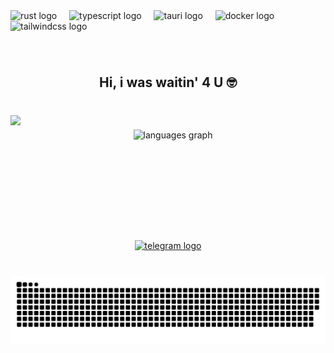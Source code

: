 <div align="left">
  <img src="https://img.shields.io/badge/Rust-000000?logo=rust&logoColor=white&style=for-the-badge" height="20" alt="rust logo"  />
  <img width="12" />
  <img src="https://img.shields.io/badge/TypeScript-3178C6?logo=typescript&logoColor=white&style=for-the-badge" height="20" alt="typescript logo"  />
  <img width="12" />
  <img src="https://img.shields.io/badge/Tauri-FFC131?logo=tauri&logoColor=black&style=for-the-badge" height="20" alt="tauri logo"  />
  <img width="12" />
  <img src="https://img.shields.io/badge/Docker-2496ED?logo=docker&logoColor=white&style=for-the-badge" height="20" alt="docker logo"  />
  <img width="12" />
  <img src="https://img.shields.io/badge/Tailwind CSS-06B6D4?logo=tailwindcss&logoColor=black&style=for-the-badge" height="20" alt="tailwindcss logo"  />
</div>

###

<br clear="both">

<h2 align="center">Hi, i was waitin' 4 U 🤓</h2>

###

<br clear="both">

<img align="left" height="200" src="https://i.pinimg.com/564x/fd/4b/3c/fd4b3cc2ceaafe3011b91b71e541360f.jpg"  />

###

<div align="center">
  <img src="https://github-readme-stats.vercel.app/api/top-langs?username=europeDreadlyDevil&locale=en&hide_title=false&layout=compact&card_width=320&langs_count=4&theme=github_dark&hide_border=true&order=2&custom_title=With%20luv%204ever" height="165" alt="languages graph"  />
</div>

###

<br clear="both">

<div align="center">
  <a href="https://t.me/WayToInsomnia" target="_blank">
    <img src="https://img.shields.io/static/v1?message=Telegram&logo=telegram&label=&color=2CA5E0&logoColor=white&labelColor=&style=for-the-badge" height="20" alt="telegram logo"  />
  </a>
</div>

###

<br clear="both">

<img src="https://raw.githubusercontent.com/europeDreadlyDevil/europeDreadlyDevil/output/snake.svg" alt="Snake animation" />

###
